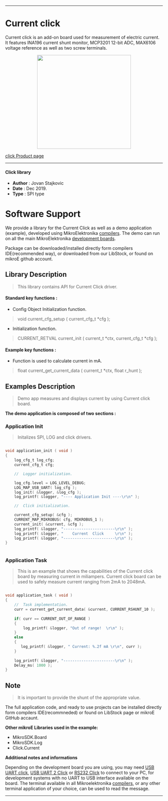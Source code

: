 

---
# Current click

Current click is an add-on board used for measurement of electric current. It features INA196 current shunt monitor, MCP3201 12-bit ADC, MAX6106 voltage reference as well as two screw terminals. 

<p align="center">
  <img src="http://download.mikroe.com/images/click_for_ide/current_click.png" height=300px>
</p>

[click Product page](<https://www.mikroe.com/current-click>)

---


#### Click library 

- **Author**        : Jovan Stajkovic
- **Date**          : Dec 2019.
- **Type**          : SPI type


# Software Support

We provide a library for the Current Click 
as well as a demo application (example), developed using MikroElektronika 
[compilers](http://shop.mikroe.com/compilers). 
The demo can run on all the main MikroElektronika [development boards](http://shop.mikroe.com/development-boards).

Package can be downloaded/installed directly form compilers IDE(recommended way), or downloaded from our LibStock, or found on mikroE github account. 

## Library Description

> This library contains API for Current Click driver.

#### Standard key functions :

- Config Object Initialization function.
> void current_cfg_setup ( current_cfg_t *cfg ); 
 
- Initialization function.
> CURRENT_RETVAL current_init ( current_t *ctx, current_cfg_t *cfg );


#### Example key functions :

- Function is used to calculate current in mA.
> float current_get_current_data ( current_t *ctx, float r_hunt );

## Examples Description

> 
> Demo app measures and displays current by using Current click board.
> 

**The demo application is composed of two sections :**

### Application Init 

>
> Initalizes SPI, LOG and click drivers.
> 

```c

void application_init ( void )
{
    log_cfg_t log_cfg;
    current_cfg_t cfg;

    //  Logger initialization.

    log_cfg.level = LOG_LEVEL_DEBUG;
    LOG_MAP_USB_UART( log_cfg );
    log_init( &logger, &log_cfg );
    log_printf( &logger, "---- Application Init ----\r\n" );

    //  Click initialization.

    current_cfg_setup( &cfg );
    CURRENT_MAP_MIKROBUS( cfg, MIKROBUS_1 );
    current_init( &current, &cfg );
    log_printf( &logger, "-----------------------\r\n" );
    log_printf( &logger, "    Current  Click     \r\n" );
    log_printf( &logger, "-----------------------\r\n" );
}
  
```

### Application Task

>
> This is an example that shows the capabilities of the Current click board 
  by measuring current in miliampers. Current click board can be used to safely
  measure current ranging from 2mA to 2048mA.
> 

```c

void application_task ( void )
{
    //  Task implementation.
    curr = current_get_current_data( &current, CURRENT_RSHUNT_10 );
    
    if( curr == CURRENT_OUT_OF_RANGE )
    {
        log_printf( &logger, "Out of range!  \r\n" );
    }
    else
    {
       log_printf( &logger, " Current: %.2f mA \r\n", curr );
    }
	
    log_printf( &logger, "-----------------------\r\n" );
    Delay_ms( 1000 );
}  

```

## Note

> 
> It is important to provide the shunt of the appropriate value.
> 

The full application code, and ready to use projects can be  installed directly form compilers IDE(recommneded) or found on LibStock page or mikroE GitHub accaunt.

**Other mikroE Libraries used in the example:** 

- MikroSDK.Board
- MikroSDK.Log
- Click.Current

**Additional notes and informations**

Depending on the development board you are using, you may need 
[USB UART click](http://shop.mikroe.com/usb-uart-click), 
[USB UART 2 Click](http://shop.mikroe.com/usb-uart-2-click) or 
[RS232 Click](http://shop.mikroe.com/rs232-click) to connect to your PC, for 
development systems with no UART to USB interface available on the board. The 
terminal available in all Mikroelektronika 
[compilers](http://shop.mikroe.com/compilers), or any other terminal application 
of your choice, can be used to read the message.



---
